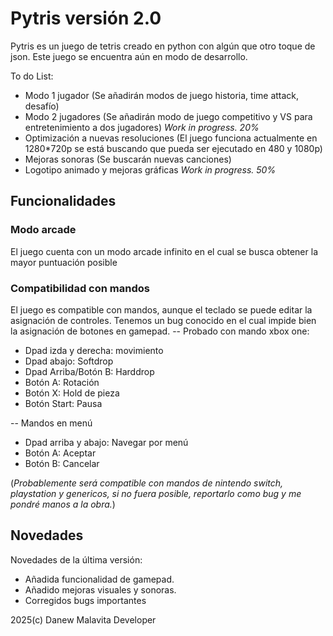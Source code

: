 # Pytris versión 2.0

Pytris es un juego de tetris creado en python con algún que otro toque de json. Este juego se encuentra aún en modo de desarrollo.

To do List:
+ Modo 1 jugador (Se añadirán modos de juego historia, time attack, desafío)
+ Modo 2 jugadores (Se añadirán modo de juego competitivo y VS para entretenimiento a dos jugadores) *Work in progress. 20%*
+ Optimización a nuevas resoluciones (El juego funciona actualmente en 1280*720p se está buscando que pueda ser ejecutado en 480 y 1080p)
+ Mejoras sonoras (Se buscarán nuevas canciones)
+ Logotipo animado y mejoras gráficas *Work in progress. 50%*

## Funcionalidades

### Modo arcade
El juego cuenta con un modo arcade infinito en el cual se busca obtener la mayor puntuación posible

### Compatibilidad con mandos
El juego es compatible con mandos, aunque el teclado se puede editar la asignación de controles. Tenemos un bug conocido en el cual impide bien la asignación de botones en gamepad.
-- Probado con mando xbox one:
+ Dpad izda y derecha: movimiento
+ Dpad abajo: Softdrop
+ Dpad Arriba/Botón B: Harddrop
+ Botón A: Rotación
+ Botón X: Hold de pieza
+ Botón Start: Pausa

-- Mandos en menú
+ Dpad arriba y abajo: Navegar por menú
+ Botón A: Aceptar
+ Botón B: Cancelar

(*Probablemente será compatible con mandos de nintendo switch, playstation y genericos, si no fuera posible, reportarlo como bug y me pondré manos a la obra.*)

## Novedades

Novedades de la última versión:

* Añadida funcionalidad de gamepad.
* Añadido mejoras visuales y sonoras.
* Corregidos bugs importantes


2025(c) Danew Malavita Developer



